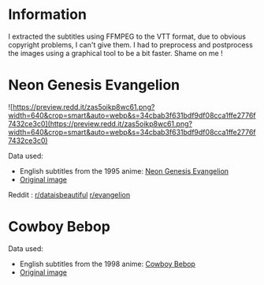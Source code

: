 # Information

I extracted the subtitles using FFMPEG to the VTT format, due to obvious copyright problems, I can't give them.
I had to preprocess and postprocess the images using a graphical tool to be a bit faster. Shame on me !

# Neon Genesis Evangelion

![https://preview.redd.it/zas5oikp8wc61.png?width=640&crop=smart&auto=webp&s=34cbab3f631bdf9df08cca1ffe2776f7432ce3c0](https://preview.redd.it/zas5oikp8wc61.png?width=640&crop=smart&auto=webp&s=34cbab3f631bdf9df08cca1ffe2776f7432ce3c0)

Data used:
- English subtitles from the 1995 anime: [Neon Genesis Evangelion](https://en.wikipedia.org/wiki/Neon_Genesis_Evangelion)
- [Original image](https://7themes.su/photo/hd_wallpapers/anime/neon_genesis_evangelion_minimal/57-0-11947)

Reddit : [r/dataisbeautiful](https://www.reddit.com/r/dataisbeautiful/comments/l2ozn2/oc_neon_genesis_evangelion_word_cloud/) [r/evangelion](https://www.reddit.com/r/evangelion/comments/l2p3k3/neon_genesis_evangelion_word_cloud/)

# Cowboy Bebop

Data used:
- English subtitles from the 1998 anime: [Cowboy Bebop
](https://en.wikipedia.org/wiki/Cowboy_Bebop)
- [Original image](https://wallup.net/cowboy-bebop-spike-spiegel-monochrome-anime-minimalism/)
